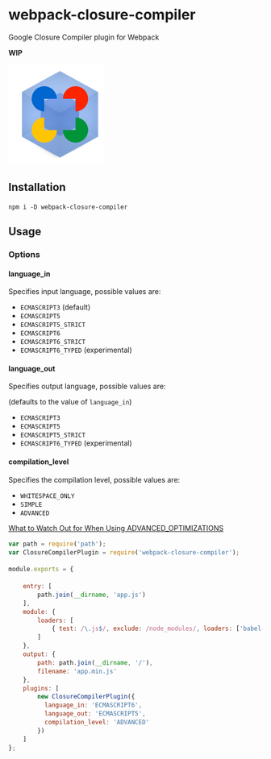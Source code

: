 # webpack-closure-compiler
Google Closure Compiler plugin for Webpack

**WIP**

![Webpack Closure Compiler logo](logo.png)

## Installation

```
npm i -D webpack-closure-compiler
```

## Usage

### Options

#### language_in
Specifies input language, possible values are:
- `ECMASCRIPT3` (default)
- `ECMASCRIPT5`
- `ECMASCRIPT5_STRICT`
- `ECMASCRIPT6`
- `ECMASCRIPT6_STRICT`
- `ECMASCRIPT6_TYPED` (experimental)

#### language_out
Specifies output language, possible values are:

 (defaults to the value of `language_in`)
- `ECMASCRIPT3`
- `ECMASCRIPT5`
- `ECMASCRIPT5_STRICT`
- `ECMASCRIPT6_TYPED` (experimental)

#### compilation_level
Specifies the compilation level, possible values are:
- `WHITESPACE_ONLY`
- `SIMPLE`
- `ADVANCED`

[What to Watch Out for When Using ADVANCED_OPTIMIZATIONS](https://developers.google.com/closure/compiler/docs/api-tutorial3#dangers)

```javascript
var path = require('path');
var ClosureCompilerPlugin = require('webpack-closure-compiler');

module.exports = {

    entry: [
        path.join(__dirname, 'app.js')
    ],
    module: {
        loaders: [
            { test: /\.js$/, exclude: /node_modules/, loaders: ['babel-loader?optional=runtime&stage=0&cacheDirectory'] }
        ]
    },
    output: {
        path: path.join(__dirname, '/'),
        filename: 'app.min.js'
    },
    plugins: [
        new ClosureCompilerPlugin({
          language_in: 'ECMASCRIPT6',
          language_out: 'ECMASCRIPT5',
          compilation_level: 'ADVANCED'
        })
    ]
};
```
